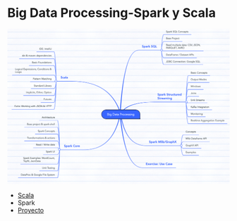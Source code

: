 # Big Data Processing-Spark y Scala

![](./images/images_mapa.png)

* [Scala](./scala/)
* Spark
* [Proyecto](./proyecto/project.md)
